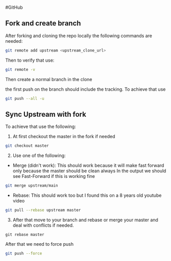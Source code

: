 #GitHub
## Fork and create branch

After forking and cloning the repo locally the following commands are needed:

```bash
git remote add upstream <upstream_clone_url>
```

Then to verify that use: 

```bash
git remote -v
```

Then create a normal branch in the clone

the first push on the branch should include the tracking. To achieve that use

```bash
git push --all -u
```

## Sync Upstream with fork

To achieve that use the following:
1. At first checkout the master in the fork if needed

```bash
git checkout master
```

2. Use one of the following:
- Merge (didn't work): This should work because it will make fast forward only because the master should be clean always
	In the output we should see Fast-Forward if this is working fine

```bash
git merge upstream/main
```
   
- Rebase: This should work too but I found this on a 8 years old youtube video
 
```bash
git pull --rebase upstream master
```

3. After that move to your branch and rebase or merge your master and deal with conflicts if needed.
```base
git rebase master
```

After that we need to force push

```bash
git push --force
```
